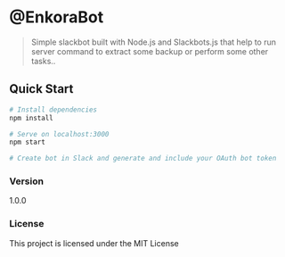 # @EnkoraBot

> Simple slackbot built with Node.js and Slackbots.js that help to run server command to extract some backup or perform some other tasks..

## Quick Start

``` bash
# Install dependencies
npm install

# Serve on localhost:3000
npm start

# Create bot in Slack and generate and include your OAuth bot token
```



### Version

1.0.0

### License

This project is licensed under the MIT License
